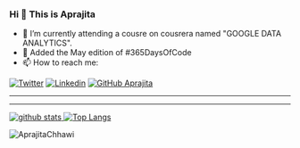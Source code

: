 ### Hi 👋 This is Aprajita

- 🌱 I’m currently attending a cousre on cousrera named "GOOGLE DATA ANALYTICS".
- 💬 Added the May edition of #365DaysOfCode   
- 📫 How to reach me:

[![Twitter](https://img.shields.io/twitter/follow/AprajitaChhawi?style=social)](https://twitter.com/AprajitaChhawi/)  [![Linkedin](https://img.shields.io/badge/-LinkedIn-0073b1?style=social&logo=Linkedin&link=https://www.linkedin.com/in/aprajita-chhawi-a5584b176/)](https://www.linkedin.com/in/aprajita-chhawi-a5584b176/) [![GitHub Aprajita ](https://img.shields.io/github/followers/AprajitaChhawi?label=follow&style=social)](https://github.com/AprajitaChhawi)  <a href="https://dev.to/AprajitaChhawi">
_________________________________________________________________
_________________________________________________________________

 ![github stats](https://github-readme-stats.vercel.app/api?username=AprajitaChhawi&show_icons=true&count_private=true&include_all_commits=true)   [![Top Langs](https://github-readme-stats.vercel.app/api/top-langs/?username=AprajitaChhawi&layout=compact)](https://github.com/AprajitaChhawi/)     
 
 
 <img src="https://komarev.com/ghpvc/?username=AprajitaChhawi" alt="AprajitaChhawi" />
